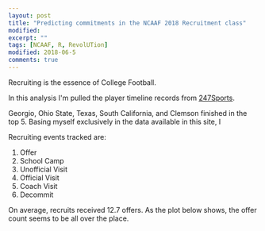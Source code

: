 ```yaml
---
layout: post
title: "Predicting commitments in the NCAAF 2018 Recruitment class"
modified:
excerpt: ""
tags: [NCAAF, R, RevolUTion]
modified: 2018-06-5
comments: true
---
```


Recruiting is the essence of College Football. 



In this analysis I'm pulled the player timeline records from <a href="https://247sports.com/Season/2018-Football/" target="_blank">247Sports</a>. 

Georgio, Ohio State, Texas, South California, and Clemson finished in the top 5. Basing myself exclusively in the data available in this site, I 


Recruiting events tracked are:

1. Offer
2. School Camp
3. Unofficial Visit
4. Official Visit
5. Coach Visit
6. Decommit


On average, recruits received 12.7 offers. As the plot below shows, the offer count seems to be all over the place.


